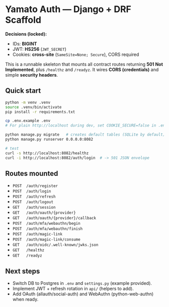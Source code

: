 # Yamato Auth — Django + DRF Scaffold

**Decisions (locked):**
- IDs: **BIGINT**
- JWT: **HS256** (`JWT_SECRET`)
- Cookies: **cross-site** (`SameSite=None; Secure`), CORS required

This is a runnable skeleton that mounts all contract routes returning **501 Not Implemented**,
plus `/healthz` and `/readyz`. It wires **CORS (credentials)** and simple **security headers**.

## Quick start
```bash
python -m venv .venv
source .venv/bin/activate
pip install -r requirements.txt

cp .env.example .env
# For plain http://localhost during dev, set COOKIE_SECURE=false in .env

python manage.py migrate   # creates default tables (SQLite by default; switch to Postgres in .env)
python manage.py runserver 0.0.0.0:8082

# test
curl -s http://localhost:8082/healthz
curl -i http://localhost:8082/auth/login  # -> 501 JSON envelope
```

## Routes mounted
- `POST  /auth/register`
- `POST  /auth/login`
- `POST  /auth/refresh`
- `POST  /auth/logout`
- `GET   /auth/session`
- `GET   /auth/oauth/{provider}`
- `GET   /auth/oauth/{provider}/callback`
- `POST  /auth/mfa/webauthn/begin`
- `POST  /auth/mfa/webauthn/finish`
- `POST  /auth/magic-link`
- `POST  /auth/magic-link/consume`
- `GET   /auth/oidc/.well-known/jwks.json`
- `GET   /healthz`
- `GET   /readyz`

## Next steps
- Switch DB to Postgres in `.env` and `settings.py` (example provided).
- Implement JWT + refresh rotation in `api/` (helpers to add).
- Add OAuth (allauth/social-auth) and WebAuthn (python-web-authn) when ready.
